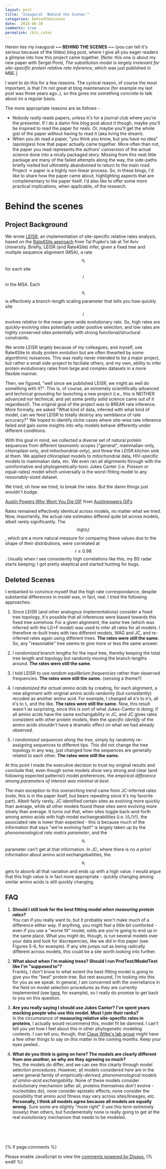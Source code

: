 ```yaml
---
layout: post
title: "Inaugural 'Behind the Scenes'"
categories: behindthescenes
date:  2018-06-10
comments: true
permalink: /bts_rates
---
```


Herein lies my inaugural **~~ BEHIND THE SCENES ~~** (you can tell it's serious because of the tildes) blog post, where I give all you eager readers a glimpse into how this project came together. [Note: this one is about my new paper with Sergei Pond, *The substitution model is largely irrelevant for site-specific protein relative rate inference*, which was just published in MBE.]

I want to do this for a few reasons. The cynical reason, of course the most important, is that I'm not great at blog maintenance (for example my last post was three years ago..), so this gives me something concrete to talk about on a regular basis. 

The more appropriate reasons are as follows - 

+ Nobody *really* reads papers, unless it's for a journal club where *you're* the presenter. If I do a damn fine blog post about it though, maybe you'll be inspired to read the paper for reals. Or, maybe you'll get the whole gist of the paper without having to read it (aka living the dream).
+ When you *do* read a paper, "you think you know, but you have no idea" (apologies) how that paper actually came together. More often than not, the paper you read represents the authors' *conversion* of the actual science done into a nicely packaged story. Missing from this neat little package are many of the failed attempts along the way, the side-paths briefly visited but ultimately abandonned to return to the main road. Project -> paper is a highly non-linear process. So, in these blogs, I'd like to share how the paper came about, highlighting aspects that are complementary to the paper itself. I'd also like to offer some more practical implications, when applicable, of the research.

# Behind the scenes


## Project Background

We wrote [LEISR](https://peerj.com/articles/4339/), an implementation of site-specific relative rates analysis, based on the [Rate4Site approach](https://www.tau.ac.il/~itaymay/cp/rate4site.html) from Tal Pupko's lab at Tel Aviv University. Briefly, LEISR (and Rate4Site) infer, given a fixed tree and multiple sequence alignment (MSA), a rate $$s_i$$ for each site $$i$$ in the MSA. Each $$s_i$$ is effectively a branch-length scaling parameter that tells you how quickly site $$i$$ evolves *relative* to the mean gene-wide evolutionary rate. So, high rates are quickly-evolving sites potentially under positive selection, and low rates are highly conserved sites potentially with strong functional/structural constraints.

We wrote LEISR largely because of my colleagues, and myself, use Rate4Site to study protein evolution but are often thwarted by some algorithmic nuisances. This was really never intended to be a major project, but rather a small side-project to faciliate others, and my own, ability to infer protein evolutionary rates from large and complex datasets in a more flexible manner. 

Then, we figured, "well since we published LEISR, we might as well do something with it?". This is, of course, an extremely scientifically advanced and technical grounding for launching a new project (i.e., this is NEITHER advanced nor technical, and yet some pretty solid science came out of it regardless!). The original goal of the project was to BREAK rate inference. More formally, we asked "What kind of data, inferred with what kind of model, can we feed LEISR to totally destroy any semblance of rate accuracy?" We hoped to identify niche cases where site-wise rate inference failed and gain some insights into why models behave differently under different conditions. 


With this goal in mind, we collected a diverse set of natural protein sequences from different taxonomic scopes ("general", mammalian-only, chloroplast-only, and mitochondrial-only), and threw the LEISR kitchen sink at them. We applied chloroplast models to mitochondrial data, HIV-specific models to mammalian data, etc. We even ran all alignments through with the uninformative and phylogenetically-toxic Jukes Canter (i.e. Poisson or equal-rates) model which universally is the worst-fitting model to any reasonably-sized dataset.

We tried, oh how we tried, to break the rates. But the damn things just wouldn't budge. 
<div class="tenor-gif-embed" data-postid="10391573" data-share-method="host" data-width="25%" data-aspect-ratio="1.5" ><a href="https://tenor.com/view/austin-powers-why-wont-you-die-gif-10391573">Austin Powers Why Wont You Die GIF</a> from <a href="https://tenor.com/search/austinpowers-gifs">Austinpowers GIFs</a></div><script type="text/javascript" async src="https://tenor.com/embed.js"></script>


Rates remained effectively identical across models, no matter what we tried.  Now, importantly, the actual rate estimates differed quite bit across models, albeit rarely significantly. The $$log(s_i)$$, which are a more natural measure for comparing these values due to the shape of their distributions, were correlated at $$r\geq0.98$$. Usually when I see consistently high correlations like this, my BS radar starts beeping; I got pretty skeptical and started hunting for bugs. 

## Deleted Scenes

I embarked to convince myself that the high rate correspondance, despite substantial differences in model was, in fact, real. I tried the following approaches:

1. Since LEISR (and other analogous implementations) consider a fixed tree topology, it's possible that all inferences were biased towards this fixed tree somehow. For a given alignment, the *same* tree (which was inferred with the LG+F model) was used to infer all rates for all models. I therefore re-built trees with two different models, WAG and JC, and re-inferred rates again using different trees. **The rates were still the same.** So, any "reasonable" tree seems to give more or less the same answer. 

2. I *randomized* branch lengths for the input tree, thereby keeping the total tree length and topology but randomly moving the branch lengths around. **The rates were still the same.**

3. I told LEISR to use *random equilibrium frequencies* rather than observed frequencies. **The rates were still the same.** (sensing a theme?)

4. I *randomized the actual amino acids* by creating, for each alignment, a new alignment with original amino acids randomly (but consistently) recoded as another amino acid. For example, I changed all `A`'s to `H`'s, all `H`'s to `S`, and the like. **The rates were still the same.** Now, this result wasn't *as* surprising, since this is sort of what Jukes-Cantor is doing; if all amino acids have the same exchangability in JC, and JC gives rates consistent with other protein models, then the *specific identify* of the amino acids shouldn't have a dramatic effect on what we had already observed.

5. I *randomized sequences along the tree*, simply by randomly re-assigning sequences to different tips. This did not change the tree topology in any way, just changed how the sequences are generally related to each other. **The rates were still the same.**

At this point I made the executive decision to trust my original results and conclude that, even though some models show very strong and clear (and following expected patterns!) model preferences, the *empirical difference among parameters of interest was minimal at best*.


The main exception to this overarching trend came from JC-inferred rates (note, this is in the paper itself, but bears repeating since it's my favorite part). Albeit fairly rarely, JC identified certain sites as evolving more quickly than average, while all other models found these sites were evolving more slowly than average. It turns out that, when sites toggle back-and-forth among amino acids with high model exchangeabilities (i.e. I/L/V!), the associated rate is lower than expected - this is because much of the information that says "we're evolving fast!" is largely taken up by the *phenomenological rate matrix parameter*, and the $$s_i$$ parameter can't get at that information. In JC, where there is no *a priori* information about amino acid exchangebailities, the $$s_i$$ gets to absorb all that variation and ends up with a high value. I would argue that this high value is in fact more appropriate - quickly changing among similar amino acids is still quickly changing.

## FAQ

1. **Should I still look for the best fitting model _when measuring protein rates_?**
<br>You can if you really want to, but it probably won't make much of a difference either way. If anything, you might feel a little bit comforted - even if you use a "worse fit" model, odds are you're going to end up in the same place. What you might do, though, is run several models over your data and look for discrepencies, like we did in this paper (see Figures 5-6, for example). If any site jumps out as being radically different across models, this could be a site worth looking into further.
	

2. **What about when I'm making trees? Should I run ProtTest/ModelTest like I'm "supposed to"?**
<br>Frankly, I don't know to what extent the best-fitting model is going to give you the "best" protein tree. But rest assured, I'm looking into this for you as we speak. In general, I am concerned with the overreliance in the field on model selection procedures as they are currently implemented (see [here](http://mbe.oxfordjournals.org/content/32/4/1097), for example), so I really do promise to get back to you on this question.


3. **Are you really saying I should use Jukes Cantor? I've spent years mocking people who use this model. Must I join their ranks?**
<br>In the circumstance of **measuring relative site-specific rates in proteins**, I actually would recommend this, model fit be damned. I can't tell you yet how I feel about this in other phylogenetic modeling contexts. I can tell you, though, that [Claus Wilke's lab group](http://wilkelab.org) might have a few other things to say on this matter in the coming months. Keep your eyes peeled..
	

4. **What do you think is going on here? The models are clearly different from one another, so why are they agreeing so much?**
<br>Yes, the models do differ, and we can see this clearly through model selection procedures. However, all models considered here are in the same general family of *empirically-derived, phenomenological models of amino-acid exchangability*. None of these models consider evolutionary mechanism (after all, proteins themselves don't evolve - nucleotides do), none consider epistatic effects, none consider the possibility that amino acid fitness may vary across sites/lineages, etc. **Personally, I think all models agree because all models are equally wrong.** Sure some are slightly "more right" (I use this term extremely loosely) than others, but fundamentally none is really going to get at the real evolutionary mechanism that needs to be modeled.	

<br><br><br>

{% if page.comments %} 
<div id="disqus_thread"></div>
<script>

/**
*  RECOMMENDED CONFIGURATION VARIABLES: EDIT AND UNCOMMENT THE SECTION BELOW TO INSERT DYNAMIC VALUES FROM YOUR PLATFORM OR CMS.
*  LEARN WHY DEFINING THESE VARIABLES IS IMPORTANT: https://disqus.com/admin/universalcode/#configuration-variables*/
/*
var disqus_config = function () {
this.page.url = {{ page.permalink }};  // Replace PAGE_URL with your page's canonical URL variable
this.page.identifier = PAGE_IDENTIFIER; // Replace PAGE_IDENTIFIER with your page's unique identifier variable
};
*/
(function() { // DON'T EDIT BELOW THIS LINE
var d = document, s = d.createElement('script');
s.src = 'https://EXAMPLE.disqus.com/embed.js';
s.setAttribute('data-timestamp', +new Date());
(d.head || d.body).appendChild(s);
})();
</script>
<noscript>Please enable JavaScript to view the <a href="https://disqus.com/?ref_noscript">comments powered by Disqus.</a></noscript>
{% endif %}